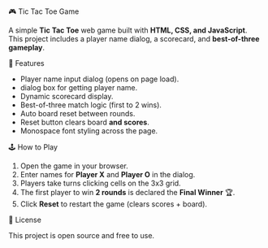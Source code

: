🎮 Tic Tac Toe Game

A simple **Tic Tac Toe** web game built with **HTML, CSS, and JavaScript**.  
This project includes a player name dialog, a scorecard, and **best-of-three gameplay**.


🚀 Features
- Player name input dialog (opens on page load).
- dialog box for getting player name.
- Dynamic scorecard display.
- Best-of-three match logic (first to 2 wins).
- Auto board reset between rounds.
- Reset button clears board **and scores**.
- Monospace font styling across the page.


🕹️ How to Play
1. Open the game in your browser.
2. Enter names for **Player X** and **Player O** in the dialog.
3. Players take turns clicking cells on the 3x3 grid.
4. The first player to win **2 rounds** is declared the **Final Winner** 🏆.
5. Click **Reset** to restart the game (clears scores + board).

📜 License

This project is open source and free to use.
